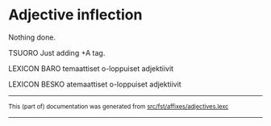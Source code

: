 # Adjective inflection
Nothing done.

TSUORO Just adding +A tag.

LEXICON BARO temaattiset o-loppuiset adjektiivit

LEXICON BESKO atemaattiset o-loppuiset adjektiivit

* * *

<small>This (part of) documentation was generated from [src/fst/affixes/adjectives.lexc](https://github.com/giellalt/lang-rmf/blob/main/src/fst/affixes/adjectives.lexc)</small>

---

